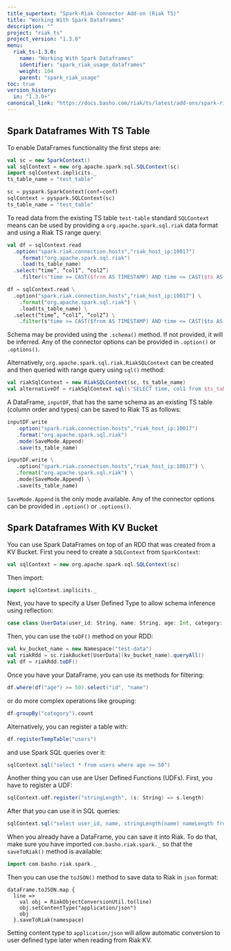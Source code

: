 ```yaml
---
title_supertext: "Spark-Riak Connector Add-on (Riak TS)"
title: "Working With Spark Dataframes"
description: ""
project: "riak_ts"
project_version: "1.3.0"
menu:
  riak_ts-1.3.0:
    name: "Working With Spark Dataframes"
    identifier: "spark_riak_usage_dataframes"
    weight: 104
    parent: "spark_riak_usage"
toc: true
version_history:
  in: "1.3.0+"
canonical_link: "https://docs.basho.com/riak/ts/latest/add-ons/spark-riak-connector/usage/dataframes"
---
```


## Spark Dataframes With TS Table

To enable DataFrames functionality the first steps are: 

```scala
val sc = new SparkContext()
val sqlContext = new org.apache.spark.sql.SQLContext(sc)
import sqlContext.implicits._
ts_table_name = "test_table"
```

```python
sc = pyspark.SparkContext(conf=conf)
sqlContext = pyspark.SQLContext(sc)
ts_table_name = "test_table"
```

To read data from the existing TS table `test-table` standard `SQLContext` means can be used by providing a `org.apache.spark.sql.riak` data format and using a Riak TS range query: 

```scala
val df = sqlContext.read   
  .option("spark.riak.connection.hosts","riak_host_ip:10017")
    .format("org.apache.spark.sql.riak")
    .load(ts_table_name)
  .select(“time”, “col1”, “col2”)
    .filter(s"time >= CAST($from AS TIMESTAMP) AND time <= CAST($to AS TIMESTAMP) AND  col1= $value1")
```

```python
df = sqlContext.read \
  .option("spark.riak.connection.hosts","riak_host_ip:10017") \
    .format("org.apache.spark.sql.riak") \
    .load(ts_table_name) \
  .select(“time”, “col1”, “col2”) \
    .filter(s"time >= CAST($from AS TIMESTAMP) AND time <= CAST($to AS TIMESTAMP) AND  col1= $value1")
```

Schema may be provided using the `.schema()` method. If not provided, it will be inferred. Any of the connector options can be provided in `.option()` or `.options()`.

Alternatively, `org.apache.spark.sql.riak.RiakSQLContext` can be created and then queried with range query using `sql()` method:

```scala
val riakSqlContext = new RiakSQLContext(sc, ts_table_name)
val alternativeDf = riakSqlContext.sql(s"SELECT time, col1 from $ts_table_name WHERE time >= CAST($from AS TIMESTAMP) AND time <= CAST($to AS TIMESTAMP) AND  col1= $value1")
```

A DataFrame, `inputDF`, that has the same schema as an existing TS table (column order and types) can be saved to Riak TS as follows: 

```scala
inputDF.write
   .option("spark.riak.connection.hosts","riak_host_ip:10017")
   .format("org.apache.spark.sql.riak")
   .mode(SaveMode.Append)
   .save(ts_table_name)
```

```python
inputDF.write \
   .option("spark.riak.connection.hosts","riak_host_ip:10017") \
   .format("org.apache.spark.sql.riak") \
   .mode(SaveMode.Append) \
   .save(ts_table_name)
```

`SaveMode.Append` is the only mode available. Any of the connector options can be provided in `.option()` or `.options()`.

## Spark Dataframes With KV Bucket

You can use Spark DataFrames on top of an RDD that was created from a KV Bucket. First you need to create a `SQLContext` from `SparkContext`:

```scala
val sqlContext = new org.apache.spark.sql.SQLContext(sc)
```

Then import:

```scala    
import sqlContext.implicits._
```

Next, you have to specify a User Defined Type to allow schema inference using reflection:

```scala
case class UserData(user_id: String, name: String, age: Int, category: String)
```    

Then, you can use the `toDF()` method on your RDD:

```scala  
val kv_bucket_name = new Namespace("test-data")
val riakRdd = sc.riakBucket[UserData](kv_bucket_name).queryAll()
val df = riakRdd.toDF()
```

Once you have your DataFrame, you can use its methods for filtering:

```scala
df.where(df("age") >= 50).select("id", "name")
```

or do more complex operations like grouping:


```scala
df.groupBy("category").count
```

Alternatively, you can register a table with:

```scala
df.registerTempTable("users")
```

and use Spark SQL queries over it:


```scala
sqlContext.sql("select * from users where age >= 50")
```

Another thing you can use are User Defined Functions (UDFs). First, you have to register a UDF:

```scala
sqlContext.udf.register("stringLength", (s: String) => s.length)
```

After that you can use it in SQL queries: 

```scala
sqlContext.sql("select user_id, name, stringLength(name) nameLength from users order by nameLength")
```

When you already have a DataFrame, you can save it into Riak. To do that, make sure you have imported `com.basho.riak.spark._` so that the `saveToRiak()` method is available:

```scala
import com.basho.riak.spark._
```

Then you can use the `toJSON()` method to save data to Riak in `json` format:

```
dataFrame.toJSON.map {
  line =>
    val obj = RiakObjectConversionUtil.to(line)
    obj.setContentType("application/json")    
    obj
  }.saveToRiak(namespace)
```

Setting content type to `application/json` will allow automatic conversion to user defined type later when reading from Riak KV.
